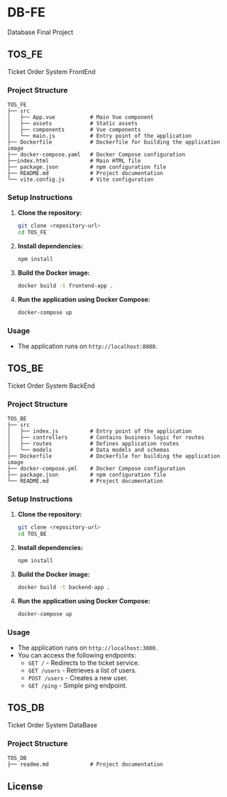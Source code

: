 # DB-FE
Database Final Project

## TOS_FE
Ticket Order System FrontEnd

### Project Structure

```
TOS_FE
├── src
│   ├── App.vue           # Main Vue component
│   ├── assets            # Static assets
│   ├── components        # Vue components
│   └── main.js           # Entry point of the application
├── Dockerfile            # Dockerfile for building the application image
├── docker-compose.yaml   # Docker Compose configuration
├──index.html             # Main HTML file
├── package.json          # npm configuration file
├── README.md             # Project documentation
└── vite.config.js        # Vite configuration
```

### Setup Instructions

1. **Clone the repository:**
   ```sh
   git clone <repository-url>
   cd TOS_FE
   ```

2. **Install dependencies:**
   ```sh
   npm install
   ```

3. **Build the Docker image:**
   ```sh
   docker build -t frontend-app .
   ```

4. **Run the application using Docker Compose:**
   ```sh
   docker-compose up
   ```

### Usage

- The application runs on `http://localhost:8080`.

## TOS_BE
Ticket Order System BackEnd

### Project Structure

```
TOS_BE
├── src
│   ├── index.js          # Entry point of the application
│   ├── controllers       # Contains business logic for routes
│   ├── routes            # Defines application routes
│   └── models            # Data models and schemas
├── Dockerfile            # Dockerfile for building the application image
├── docker-compose.yml    # Docker Compose configuration
├── package.json          # npm configuration file
└── README.md             # Project documentation
```

### Setup Instructions

1. **Clone the repository:**
   ```sh
   git clone <repository-url>
   cd TOS_BE
   ```

2. **Install dependencies:**
   ```sh
   npm install
   ```

3. **Build the Docker image:**
   ```sh
   docker build -t backend-app .
   ```

4. **Run the application using Docker Compose:**
   ```sh
   docker-compose up
   ```

### Usage

- The application runs on `http://localhost:3000`.
- You can access the following endpoints:
  - `GET /` - Redirects to the ticket service.
  - `GET /users` - Retrieves a list of users.
  - `POST /users` - Creates a new user.
  - `GET /ping` - Simple ping endpoint.

## TOS_DB
Ticket Order System DataBase

### Project Structure

```
TOS_DB
├── readme.md             # Project documentation
```

## License

<!-- This project is licensed under the MIT License. -->
